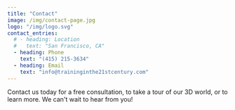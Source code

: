 ```yaml
---
title: "Contact"
image: /img/contact-page.jpg
logo: "/img/logo.svg"
contact_entries:
  # - heading: Location
  #   text: "San Francisco, CA"
  - heading: Phone
    text: "(415) 215-3634"
  - heading: Email
    text: "info@traininginthe21stcentury.com"
---
```


Contact us today for a free consultation, to take a tour of our 3D world, or to learn more. We can't wait to hear from you!

